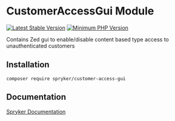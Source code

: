 # CustomerAccessGui Module
[![Latest Stable Version](https://poser.pugx.org/spryker/customer-access-gui/v/stable.svg)](https://packagist.org/packages/spryker/customer-access-gui)
[![Minimum PHP Version](https://img.shields.io/badge/php-%3E%3D%207.4-8892BF.svg)](https://php.net/)

Contains Zed gui to enable/disable content based type access to unauthenticated customers

## Installation

```
composer require spryker/customer-access-gui
```

## Documentation

[Spryker Documentation](https://docs.spryker.com)
